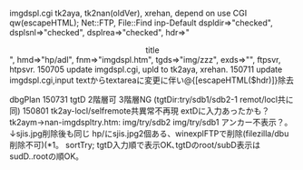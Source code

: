 imgdspl.cgi   tk2aya, tk2nan(oldVer), xrehan,
depend on  use CGI qw(escapeHTML); Net::FTP, File::Find
inp-Default dspldir=>"checked", dsplsnl=>"checked", dsplrea=>"checked",
 hdr=>"<center>title</center><!-- -->", hmd=>"hp/adl", fnm=>"imgdspl.htm", tgds=>"img/zzz", exds=>"", ftpsvr, htpsvr.
150705 update imgdspl.cgi, upld to tk2aya, xrehan. 
150711 update imgdspl.cgi,input textからtextareaに変更に伴い@{[escapeHTML($hdr)]}除去

dbgPlan 150731 
   tgtD 2階層可 3階層NG (tgtDir:try/sdb1/sdb2-1 remot/locl共に同) 150801 tk2ay-locl/selfremote共異常不再現 extDに入力あったかも？
   tk2aym->nan-imgdspltry.htm:  img/try/sdb2 img/try/sdb1 アンカー不表示？。↓sjis.jpg削除後も同じ
 hp/にsjis.jpg2個ある、winexplFTPで削除(filezilla/dbu削除不可)(*1。
 sortTry; tgtD入力順で表示OK､tgtDのroot/subD表示はsudD..rootの順OK。 

